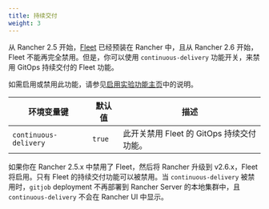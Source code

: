 ```yaml
---
title: 持续交付
weight: 3
---
```


从 Rancher 2.5 开始，[Fleet]({{<baseurl>}}/rancher/v2.6/en/deploy-across-clusters/fleet) 已经预装在 Rancher 中，且从 Rancher 2.6 开始，Fleet 不能再完全禁用。但是，你可以使用 `continuous-delivery` 功能开关，来禁用 GitOps 持续交付的 Fleet 功能。

如需启用或禁用此功能，请参见[启用实验功能主页]({{<baseurl>}}/rancher/v2.6/en/installation/resources/feature-flags/)中的说明。

| 环境变量键 | 默认值 | 描述 |
---|---|---
| `continuous-delivery` | `true` | 此开关禁用 Fleet 的 GitOps 持续交付功能。 |

如果你在 Rancher 2.5.x 中禁用了 Fleet，然后将 Rancher 升级到 v2.6.x，Fleet 将启用。只有 Fleet 的持续交付功能可以被禁用。当 `continuous-delivery` 被禁用时，`gitjob` deployment 不再部署到 Rancher Server 的本地集群中，且 `continuous-delivery` 不会在 Rancher UI 中显示。
